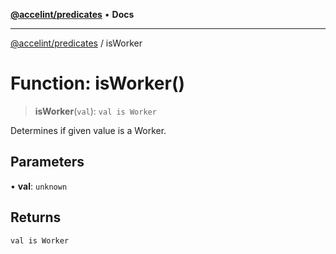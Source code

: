 [**@accelint/predicates**](../README.md) • **Docs**

***

[@accelint/predicates](../README.md) / isWorker

# Function: isWorker()

> **isWorker**(`val`): `val is Worker`

Determines if given value is a Worker.

## Parameters

• **val**: `unknown`

## Returns

`val is Worker`
